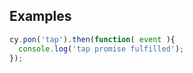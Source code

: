 ## Examples

```js
cy.pon('tap').then(function( event ){
  console.log('tap promise fulfilled');
});
```
